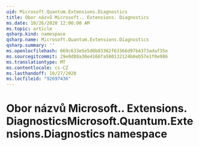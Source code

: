 ```yaml
---
uid: Microsoft.Quantum.Extensions.Diagnostics
title: Obor názvů Microsoft.. Extensions. Diagnostics
ms.date: 10/26/2020 12:00:00 AM
ms.topic: article
qsharp.kind: namespace
qsharp.name: Microsoft.Quantum.Extensions.Diagnostics
qsharp.summary: ''
ms.openlocfilehash: 669c633e5e5d0b83362f63366d97b4373adaf35e
ms.sourcegitcommit: 29e0d88a30e4166fa580132124b0eb57e1f0e986
ms.translationtype: MT
ms.contentlocale: cs-CZ
ms.lasthandoff: 10/27/2020
ms.locfileid: "92697436"
---
```

# <a name="microsoftquantumextensionsdiagnostics-namespace"></a><span data-ttu-id="66821-102">Obor názvů Microsoft.. Extensions. Diagnostics</span><span class="sxs-lookup"><span data-stu-id="66821-102">Microsoft.Quantum.Extensions.Diagnostics namespace</span></span>



